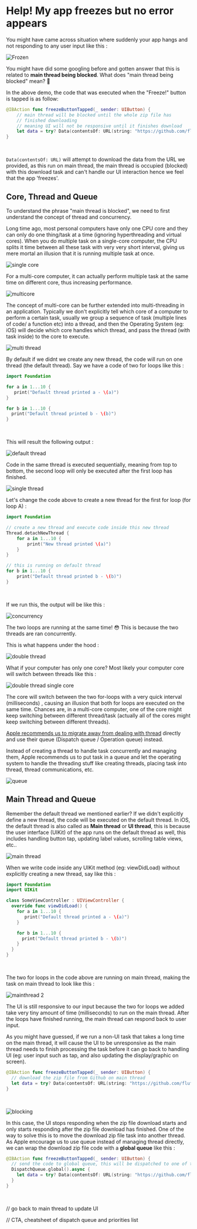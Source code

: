 # Help! My app freezes but no error appears

You might have came across situation where suddenly your app hangs and not responding to any user input like this : 



![Frozen](https://iosimage.s3.amazonaws.com/2019/49-help-my-app-freeze/frozen.gif)



You might have did some googling before and gotten answer that this is related to **main thread being blocked**. What does "main thread being blocked" mean? 🤔



In the above demo, the code that was executed when the "Freeze!" button is tapped is as follow:

```swift
@IBAction func freezeButtonTapped(_ sender: UIButton) {
    // main thread will be blocked until the whole zip file has 
    // finished downloading
    // meaning UI will not be responsive until it finishes download
    let data = try? Data(contentsOf: URL(string: "https://github.com/fluffyes/AppStoreCard/archive/master.zip")!)
}
```

<br>



`Data(contentsOf: URL)` will attempt to download the data from the URL we provided, as this run on main thread, the main thread is occupied (blocked) with this download task and can't handle our UI interaction hence we feel that the app 'freezes'.



## Core, Thread and Queue

To understand the phrase "main thread is blocked", we need to first understand the concept of thread and concurrency. 



Long time ago, most personal computers have only one CPU core and they can only do one thing/task at a time (ignoring hyperthreading and virtual cores). When you do multiple task on a single-core computer, the CPU splits it time between all these task with very very short interval, giving us mere mortal an illusion that it is running multiple task at once.



![single core](https://iosimage.s3.amazonaws.com/2019/49-help-my-app-freeze/singlecore.png)



For a multi-core computer, it can actually perform multiple task at the same time on different core, thus increasing performance.



![multicore](https://iosimage.s3.amazonaws.com/2019/49-help-my-app-freeze/multicore.png)



The concept of multi-core can be further extended into multi-threading in an application. Typically we don't explicitly tell which core of a computer to perform a certain task, usually we group a sequence of task (multiple lines of code/ a function etc) into a thread, and then the Operating System (eg: iOS) will decide which core handles which thread, and pass the thread (with task inside) to the core to execute.



![multi thread](https://iosimage.s3.amazonaws.com/2019/49-help-my-app-freeze/multithread.png)



By default if we didnt we create any new thread, the code will run on one thread (the default thread). Say we have a code of two for loops like this : 

```swift
import Foundation

for a in 1...10 {
   print("Default thread printed a - \(a)")
}

for b in 1...10 {
  print("Default thread printed b - \(b)")
}
```

<br>



This will result the following output :

![default thread](https://iosimage.s3.amazonaws.com/2019/49-help-my-app-freeze/defaultThread.png)



Code in the same thread is executed sequentially, meaning from top to bottom, the second loop will only be executed after the first loop has finished.



![single thread](https://iosimage.s3.amazonaws.com/2019/49-help-my-app-freeze/singlethread.png)



Let's change the code above to create a new thread for the first for loop (for loop A) : 

```swift
import Foundation

// create a new thread and execute code inside this new thread
Thread.detachNewThread {
    for a in 1...10 {
        print("New thread printed \(a)")
    }
}

// this is running on default thread
for b in 1...10 {
    print("Default thread printed b - \(b)")
}

```

<br>



If we run this, the output will be like this : 

![concurrency](https://iosimage.s3.amazonaws.com/2019/49-help-my-app-freeze/concurrency.png)



The two loops are running at the same time! 😳 This is because the two threads are ran concurrently.



This is what happens under the hood : 

![double thread](https://iosimage.s3.amazonaws.com/2019/49-help-my-app-freeze/doublethread.png)



What if your computer has only one core? Most likely your computer core will switch between threads like this : 

![double thread single core](https://iosimage.s3.amazonaws.com/2019/49-help-my-app-freeze/doublethreadsinglecore.png)



The core will switch between the two for-loops with a very quick interval (milliseconds) , causing an illusion that both for loops are executed on the same time. Chances are, in a multi-core computer, one of the core might keep switching between different thread/task (actually all of the cores might keep switching between different threads).



[Apple recommends us to migrate away from dealing with thread](https://developer.apple.com/library/archive/documentation/General/Conceptual/ConcurrencyProgrammingGuide/ThreadMigration/ThreadMigration.html) directly and use their queue (Dispatch queue / Operation queue) instead. 



Instead of creating a thread to handle task concurrently and managing them, Apple recommends us to put task in a queue and let the operating system to handle the threading stuff like creating threads, placing task into thread, thread communications, etc.



![queue](https://iosimage.s3.amazonaws.com/2019/49-help-my-app-freeze/queue.png)



## Main Thread and Queue

Remember the default thread we mentioned earlier? If we didn't explicitly define a new thread, the code will be executed on the default thread. In iOS, the default thread is also called as **Main thread** or **UI thread**, this is because the user interface (UIKit) of the app runs on the default thread as well, this includes handling button tap, updating label values, scrolling table views, etc..



![main thread](https://iosimage.s3.amazonaws.com/2019/49-help-my-app-freeze/mainthread.png)



When we write code inside any UIKit method (eg: viewDidLoad) without explicitly creating a new thread, say like this : 

```swift
import Foundation
import UIKit

class SomeViewController : UIViewController {
  override func viewDidLoad() {
    for a in 1...10 {
       print("Default thread printed a - \(a)")
    }

    for b in 1...10 {
      print("Default thread printed b - \(b)")
    }
  }
}

```

<br>



The two for loops in the code above are running on main thread, making the task on main thread to look like this : 

![mainthread 2](https://iosimage.s3.amazonaws.com/2019/49-help-my-app-freeze/mainthread2.png)



The UI is still responsive to our input because the two for loops we added take very tiny amount of time (milliseconds) to run on the main thread. After the loops have finished running, the main thread can respond back to user input.



As you might have guessed, if we run a non-UI task that takes a long time on the main thread, it will cause the UI to be unresponsive as the main thread needs to finish processing the task before it can go back to handling UI (eg: user input such as tap, and also updating the display/graphic on screen).

```swift
@IBAction func freezeButtonTapped(_ sender: UIButton) {
  // download the zip file from Github on main thread
  let data = try? Data(contentsOf: URL(string: "https://github.com/fluffyes/AppStoreCard/archive/master.zip")!)
}
```

<br>

![blocking](https://iosimage.s3.amazonaws.com/2019/49-help-my-app-freeze/blocking.png)



In this case, the UI stops responding when the zip file download starts and only starts responding after the zip file download has finished. One of the way to solve this is to move the download zip file task into another thread. As Apple encourage us to use queue instead of managing thread directly, we can wrap the download zip file code with a **global queue** like this :



```swift
@IBAction func freezeButtonTapped(_ sender: UIButton) {
  // send the code to global queue, this will be dispatched to one of the background threads instead of main thread
  DispatchQueue.global().async {
    let data = try? Data(contentsOf: URL(string: "https://github.com/fluffyes/AppStoreCard/archive/master.zip")!)
  }
}
```

<br>





// go back to main thread to update UI



// CTA, cheatsheet of dispatch queue and priorities list











